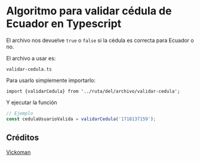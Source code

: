 # Algoritmo para validar cédula de Ecuador en Typescript
El archivo nos devuelve `true` o `false` si la cédula es correcta para Ecuador o no.

El archivo a usar es: 

```
validar-cedula.ts
```

Para usarlo simplemente importarlo:

```typecscript
import {validarCedula} from '../ruta/del/archivo/validar-cedula';
```

Y ejecutar la función


```typescript
// Ejemplo 
const cedulaUsuarioValida = validarCedula('1718137159');
```


## Créditos

[Vickoman](https://gist.github.com/vickoman)
